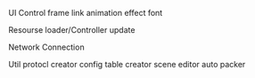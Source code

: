 UI
    Control frame
    link
    animation
    effect
    font

Resourse
    loader/Controller
    update

Network
    Connection

Util
    protocl creator
    config table creator
    scene editor
    auto packer

